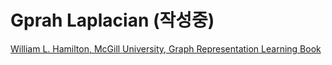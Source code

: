 # Gprah Laplacian (작성중)

[William L. Hamilton, McGill University, Graph Representation Learning Book](https://www.cs.mcgill.ca/\~wlh/grl\_book/files/GRL\_Book.pdf)
